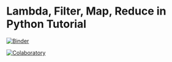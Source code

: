 # Lambda, Filter, Map, Reduce in Python Tutorial

[![Binder](https://mybinder.org/badge_logo.svg)](https://mybinder.org/v2/gh/adamnietopfizer/lambda_filter_map_reduce_tutorial/master?filepath=lambda_filter_map_reduce_tutorial.ipynb)

[![Colaboratory](https://colab.research.google.com/assets/colab-badge.svg)](https://colab.research.google.com/github/adamnietopfizer/lambda_filter_map_reduce_tutorial/blob/master/lambda_filter_map_reduce_tutorial.ipynb)
